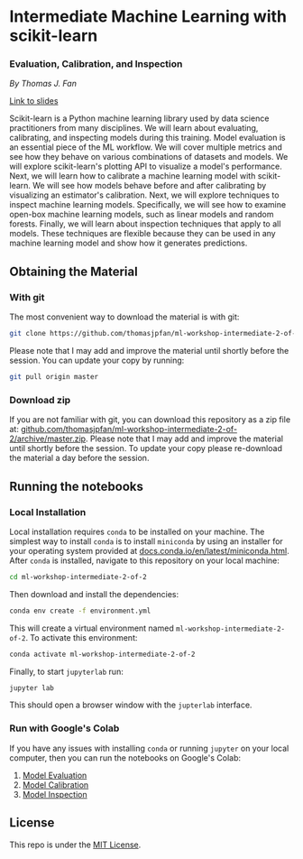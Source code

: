 # Intermediate Machine Learning with scikit-learn
### Evaluation, Calibration, and Inspection

*By Thomas J. Fan*

[Link to slides](https://thomasjpfan.github.io/ml-workshop-intermediate-2-of-2/)

Scikit-learn is a Python machine learning library used by data science practitioners from many disciplines. We will learn about evaluating, calibrating, and inspecting models during this training. Model evaluation is an essential piece of the ML workflow. We will cover multiple metrics and see how they behave on various combinations of datasets and models. We will explore scikit-learn's plotting API to visualize a model's performance. Next, we will learn how to calibrate a machine learning model with scikit-learn. We will see how models behave before and after calibrating by visualizing an estimator's calibration. Next, we will explore techniques to inspect machine learning models. Specifically, we will see how to examine open-box machine learning models, such as linear models and random forests. Finally, we will learn about inspection techniques that apply to all models. These techniques are flexible because they can be used in any machine learning model and show how it generates predictions.

## Obtaining the Material

### With git

The most convenient way to download the material is with git:

```bash
git clone https://github.com/thomasjpfan/ml-workshop-intermediate-2-of-2
```

Please note that I may add and improve the material until shortly before the session. You can update your copy by running:

```bash
git pull origin master
```

### Download zip

If you are not familiar with git, you can download this repository as a zip file at: [github.com/thomasjpfan/ml-workshop-intermediate-2-of-2/archive/master.zip](https://github.com/thomasjpfan/ml-workshop-intermediate-2-of-2/archive/master.zip). Please note that I may add and improve the material until shortly before the session. To update your copy please re-download the material a day before the session.

## Running the notebooks

### Local Installation

Local installation requires `conda` to be installed on your machine. The simplest way to install `conda` is to install `miniconda` by using an installer for your operating system provided at [docs.conda.io/en/latest/miniconda.html](https://docs.conda.io/en/latest/miniconda.html). After `conda` is installed, navigate to this repository on your local machine:

```bash
cd ml-workshop-intermediate-2-of-2
```

Then download and install the dependencies:

```bash
conda env create -f environment.yml
```

This will create a virtual environment named `ml-workshop-intermediate-2-of-2`. To activate this environment:

```bash
conda activate ml-workshop-intermediate-2-of-2
```

Finally, to start `jupyterlab` run:

```bash
jupyter lab
```

This should open a browser window with the `jupterlab` interface.

### Run with Google's Colab

If you have any issues with installing `conda` or running `jupyter` on your local computer, then you can run the notebooks on Google's Colab:

1. [Model Evaluation](https://colab.research.google.com/github/thomasjpfan/ml-workshop-intermediate-2-of-2/blob/master/notebooks/01-model-evaluation.ipynb)
2. [Model Calibration](https://colab.research.google.com/github/thomasjpfan/ml-workshop-intermediate-2-of-2/blob/master/notebooks/02-model-calibration.ipynb)
3. [Model Inspection](https://colab.research.google.com/github/thomasjpfan/ml-workshop-intermediate-2-of-2/blob/master/notebooks/03-model-inspection.ipynb)

## License

This repo is under the [MIT License](LICENSE).
